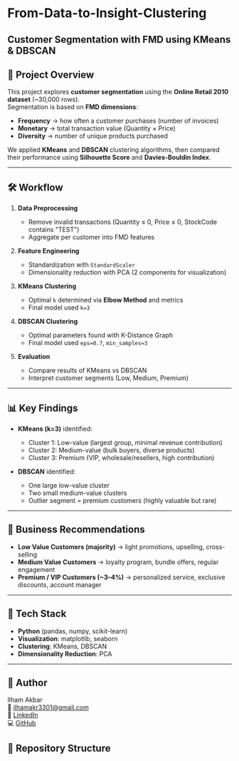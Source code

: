 # From-Data-to-Insight-Clustering

## Customer Segmentation with FMD using KMeans & DBSCAN

## 📌 Project Overview
This project explores **customer segmentation** using the **Online Retail 2010 dataset** (~30,000 rows).  
Segmentation is based on **FMD dimensions**:
- **Frequency** → how often a customer purchases (number of invoices)  
- **Monetary** → total transaction value (Quantity × Price)  
- **Diversity** → number of unique products purchased  

We applied **KMeans** and **DBSCAN** clustering algorithms, then compared their performance using **Silhouette Score** and **Davies-Bouldin Index**.

---

## 🛠️ Workflow
1. **Data Preprocessing**
   - Remove invalid transactions (Quantity ≤ 0, Price ≤ 0, StockCode contains "TEST")
   - Aggregate per customer into FMD features

2. **Feature Engineering**
   - Standardization with `StandardScaler`
   - Dimensionality reduction with PCA (2 components for visualization)

3. **KMeans Clustering**
   - Optimal `k` determined via **Elbow Method** and metrics
   - Final model used `k=3`

4. **DBSCAN Clustering**
   - Optimal parameters found with K-Distance Graph
   - Final model used `eps=0.7`, `min_samples=3`

5. **Evaluation**
   - Compare results of KMeans vs DBSCAN
   - Interpret customer segments (Low, Medium, Premium)

---

## 📊 Key Findings
- **KMeans (k=3)** identified:
  - Cluster 1: Low-value (largest group, minimal revenue contribution)
  - Cluster 2: Medium-value (bulk buyers, diverse products)
  - Cluster 3: Premium (VIP, wholesale/resellers, high contribution)

- **DBSCAN** identified:
  - One large low-value cluster
  - Two small medium-value clusters
  - Outlier segment = premium customers (highly valuable but rare)

---

## 🎯 Business Recommendations
- **Low Value Customers (majority)** → light promotions, upselling, cross-selling  
- **Medium Value Customers** → loyalty program, bundle offers, regular engagement  
- **Premium / VIP Customers (~3–4%)** → personalized service, exclusive discounts, account manager  

---

## 🚀 Tech Stack
- **Python** (pandas, numpy, scikit-learn)
- **Visualization**: matplotlib, seaborn
- **Clustering**: KMeans, DBSCAN
- **Dimensionality Reduction**: PCA

---

## 📌 Author
Ilham Akbar  
📧 [ilhamakr3301@gmail.com](mailto:ilhamakr3301@gmail.com)  
🔗 [LinkedIn](http://linkedin.com/in/ilham-akbar-3301abc)  
💻 [GitHub](https://github.com/akbarcicada)  


## 📂 Repository Structure
